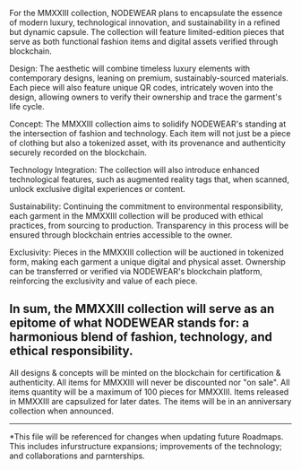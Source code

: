 For the MMXXIII collection, NODEWEAR plans to encapsulate the essence of modern luxury, technological innovation, and sustainability in a refined but dynamic capsule.
The collection will feature limited-edition pieces that serve as both functional fashion items and digital assets verified through blockchain.

Design: The aesthetic will combine timeless luxury elements with contemporary designs, leaning on premium, sustainably-sourced materials.
Each piece will also feature unique QR codes, intricately woven into the design, allowing owners to verify their ownership and trace the garment's life cycle.

Concept: The MMXXIII collection aims to solidify NODEWEAR's standing at the intersection of fashion and technology.
Each item will not just be a piece of clothing but also a tokenized asset, with its provenance and authenticity securely recorded on the blockchain.

Technology Integration: The collection will also introduce enhanced technological features, such as augmented reality tags that, when scanned, unlock exclusive digital experiences or content.

Sustainability: Continuing the commitment to environmental responsibility, each garment in the MMXXIII collection will be produced with ethical practices, from sourcing to production.
Transparency in this process will be ensured through blockchain entries accessible to the owner.

Exclusivity: Pieces in the MMXXIII collection will be auctioned in tokenized form, making each garment a unique digital and physical asset.
Ownership can be transferred or verified via NODEWEAR's blockchain platform, reinforcing the exclusivity and value of each piece.

In sum, the MMXXIII collection will serve as an epitome of what NODEWEAR stands for: a harmonious blend of fashion, technology, and ethical responsibility.
-----------------------------------------------------------------------------------------------------------------------------------------------------------------------------------------------------------------------

All designs & concepts will be minted on the blockchain for certification & authenticity.
All items for MMXXIII will never be discounted nor "on sale".
All items quantity will be a maximum of 100 pieces for MMXXIII.
Items released in MMXXIII are capsulized for later dates.
The items will be in an anniversary collection when announced.

-----------------------------------------------------------------------------------------------------------------------------------------------------------------------------------------------------------------------

*This file will be referenced for changes when updating future Roadmaps. This includes infurstructure expansions; improvements of the technology; and collaborations and parnterships.
